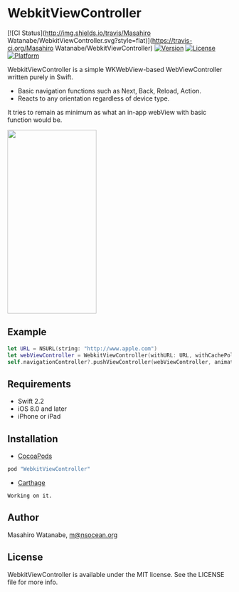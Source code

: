 # WebkitViewController

[![CI Status](http://img.shields.io/travis/Masahiro Watanabe/WebkitViewController.svg?style=flat)](https://travis-ci.org/Masahiro Watanabe/WebkitViewController)
[![Version](https://img.shields.io/cocoapods/v/WebkitViewController.svg?style=flat)](http://cocoapods.org/pods/WebkitViewController)
[![License](https://img.shields.io/cocoapods/l/WebkitViewController.svg?style=flat)](http://cocoapods.org/pods/WebkitViewController)
[![Platform](https://img.shields.io/cocoapods/p/WebkitViewController.svg?style=flat)](http://cocoapods.org/pods/WebkitViewController)

WebkitViewController is a simple WKWebView-based WebViewController written purely in Swift.

 * Basic navigation functions such as Next, Back, Reload, Action.
 * Reacts to any orientation regardless of device type.

It tries to remain as minimum as what an in-app webView with basic function would be.

<img src="https://raw.githubusercontent.com/mshrwtnb/WebkitViewController/master/Images/SimulatorScreenShot-iPhone.png" width="200" height="412">

## Example
```Swift
let URL = NSURL(string: "http://www.apple.com")
let webViewController = WebkitViewController(withURL: URL, withCachePolicy: nil, withTimeoutInterval: nil)
self.navigationController?.pushViewController(webViewController, animated: true)
```

## Requirements
* Swift 2.2
* iOS 8.0 and later
* iPhone or iPad

## Installation

* [CocoaPods](http://cocoapods.org)

```ruby
pod "WebkitViewController"
```

* [Carthage](https://github.com/Carthage/Carthage)

```
Working on it.
```
## Author

Masahiro Watanabe, m@nsocean.org

## License

WebkitViewController is available under the MIT license. See the LICENSE file for more info.
